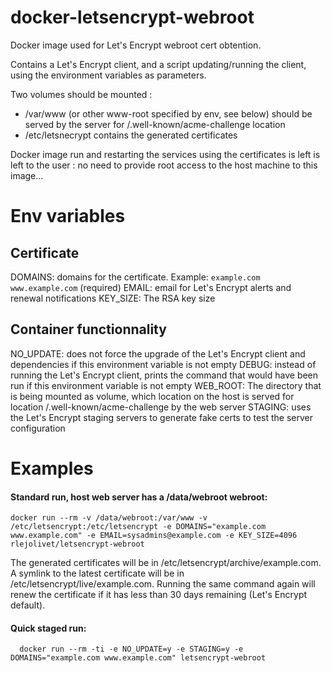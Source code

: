 # docker-letsencrypt-webroot
Docker image used for Let's Encrypt webroot cert obtention.

Contains a Let's Encrypt client, and a script updating/running the client,
using the environment variables as parameters.

Two volumes should be mounted :
- /var/www (or other www-root specified by env, see below) should be served
  by the server for /.well-known/acme-challenge location
- /etc/letsnecrypt contains the generated certificates

Docker image run and restarting the services using the certificates is left
is left to the user : no need to provide root access to the host machine
to this image...

# Env variables

## Certificate
DOMAINS: domains for the certificate. Example: `example.com www.example.com` (required)
EMAIL: email for Let's Encrypt alerts and renewal notifications
KEY_SIZE: The RSA key size

## Container functionnality
NO_UPDATE: does not force the upgrade of the Let's Encrypt client and
dependencies if this environment variable is not empty
DEBUG: instead of running the Let's Encrypt client, prints the command
that would have been run if this environment variable is not empty
WEB_ROOT: The directory that is being mounted as volume, which location
on the host is served for location /.well-known/acme-challenge by the
web server
STAGING: uses the Let's Encrypt staging servers to generate fake certs
to test the server configuration

# Examples

#### Standard run, host web server has a /data/webroot webroot:

    docker run --rm -v /data/webroot:/var/www -v /etc/letsencrypt:/etc/letsencrypt -e DOMAINS="example.com www.example.com" -e EMAIL=sysadmins@example.com -e KEY_SIZE=4096 rlejolivet/letsencrypt-webroot

The generated certificates will be in /etc/letsencrypt/archive/example.com.
A symlink to the latest certificate will be in /etc/letsencrypt/live/example.com.
Running the same command again will renew the certificate if it has less than 30 days remaining (Let's Encrypt default).

#### Quick staged run:

      docker run --rm -ti -e NO_UPDATE=y -e STAGING=y -e DOMAINS="example.com www.example.com" letsencrypt-webroot
